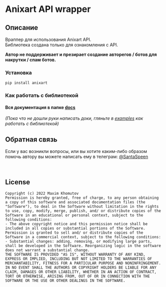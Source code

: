 # Anixart API wrapper
## Описание

Враппер для использования Anixart API.\
Библиотека создана только для ознакомления c API.

**Автор не поддерживает и презирает создание авторегов / ботов для накрутки / спам ботов.**

### Установка

```shell
pip install anixart
```

### Как работать с библиотекой
#### Вся документация в папке [docs](https://github.com/SantaSpeen/anixart/tree/master/docs) 
_(Пока что не дошли руки написать доки, гляньте в [examples](https://github.com/SantaSpeen/anixart/tree/master/examples) как работать с библиотекой)_


## Обратная связь

Если у вас возникли вопросы, или вы хотите каким-либо образом помочь автору вы можете написать ему в телеграм: [@SantaSpeen](https://t.me/SantaSpeen)

<br/>

## License
```text
Copyright (c) 2022 Maxim Khomutov
Permission is hereby granted, free of charge, to any person obtaining a copy of this software and associated documentation files (the "Software"), to deal in the Software without limitation in the rights to use, copy, modify, merge, publish, and/ or distribute copies of the Software in an educational or personal context, subject to the following conditions:
- The above copyright notice and this permission notice shall be included in all copies or substantial portions of the Software.
Permission is granted to sell and/ or distribute copies of the Software in a commercial context, subject to the following conditions:
- Substantial changes: adding, removing, or modifying large parts, shall be developed in the Software. Reorganizing logic in the software does not warrant a substantial change.
THE SOFTWARE IS PROVIDED "AS IS", WITHOUT WARRANTY OF ANY KIND, EXPRESS OR IMPLIED, INCLUDING BUT NOT LIMITED TO THE WARRANTIES OF MERCHANTABILITY, FITNESS FOR A PARTICULAR PURPOSE AND NONINFRINGEMENT. IN NO EVENT SHALL THE AUTHORS OR COPYRIGHT HOLDERS BE LIABLE FOR ANY CLAIM, DAMAGES OR OTHER LIABILITY, WHETHER IN AN ACTION OF CONTRACT, TORT OR OTHERWISE, ARISING FROM, OUT OF OR IN CONNECTION WITH THE SOFTWARE OR THE USE OR OTHER DEALINGS IN THE SOFTWARE.
```

